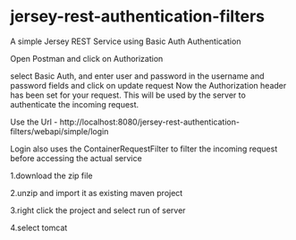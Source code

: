 # jersey-rest-authentication-filters
A simple Jersey REST Service using Basic Auth Authentication

Open Postman and click on Authorization

select Basic Auth, and enter user and password in the username and password fields and click on update request
Now the Authorization header has been set for your request. This will be used by the server to authenticate the incoming request.

Use the Url - http://localhost:8080/jersey-rest-authentication-filters/webapi/simple/login

Login also uses the ContainerRequestFilter to filter the incoming request before accessing the actual service

1.download the zip file

2.unzip and import it as existing maven project

3.right click the project and select run of server

4.select tomcat
